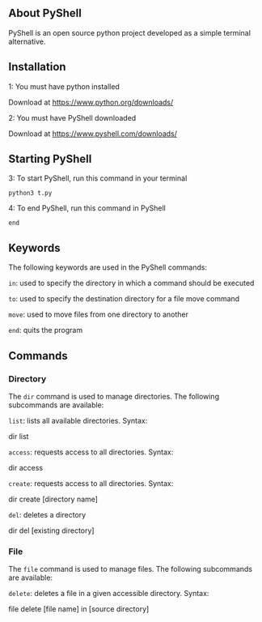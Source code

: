 ## About PyShell
PyShell is an open source python project developed as a simple terminal alternative.

## Installation

1: You must have python installed

Download at https://www.python.org/downloads/

2: You must have PyShell downloaded

Download at https://www.pyshell.com/downloads/

## Starting PyShell

3: To start PyShell, run this command in your terminal

```python3 t.py```

4: To end PyShell, run this command in PyShell

```end```

## Keywords
The following keywords are used in the PyShell commands:

```in```: used to specify the directory in which a command should be executed

```to```: used to specify the destination directory for a file move command

```move```: used to move files from one directory to another

```end```: quits the  program

## Commands

### Directory
The ```dir``` command is used to manage directories. The following subcommands are available:

```list```: lists all available directories. Syntax:

dir list

```access```: requests access to all directories. Syntax:

dir access

```create```: requests access to all directories. Syntax:

dir create [directory name]

```del```: deletes a directory

dir del [existing directory]

### File
The ```file``` command is used to manage files. The following subcommands are available:

```delete```: deletes a file in a given accessible directory. Syntax: 

file delete [file name] in [source directory]


